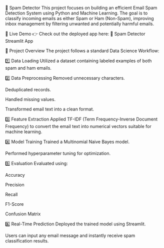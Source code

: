 📧 Spam Detector
This project focuses on building an efficient Email Spam Detection System using Python and Machine Learning. The goal is to classify incoming emails as either Spam or Ham (Non-Spam), improving inbox management by filtering unwanted and potentially harmful emails.

🚀 Live Demo
👉 Check out the deployed app here:
🔗 Spam Detector Streamlit App

📝 Project Overview
The project follows a standard Data Science Workflow:

1️⃣ Data Loading
Utilized a dataset containing labeled examples of both spam and ham emails.

2️⃣ Data Preprocessing
Removed unnecessary characters.

Deduplicated records.

Handled missing values.

Transformed email text into a clean format.

3️⃣ Feature Extraction
Applied TF-IDF (Term Frequency-Inverse Document Frequency) to convert the email text into numerical vectors suitable for machine learning.

4️⃣ Model Training
Trained a Multinomial Naive Bayes model.

Performed hyperparameter tuning for optimization.

5️⃣ Evaluation
Evaluated using:

Accuracy

Precision

Recall

F1-Score

Confusion Matrix

6️⃣ Real-Time Prediction
Deployed the trained model using Streamlit.

Users can input any email message and instantly receive spam classification results.
